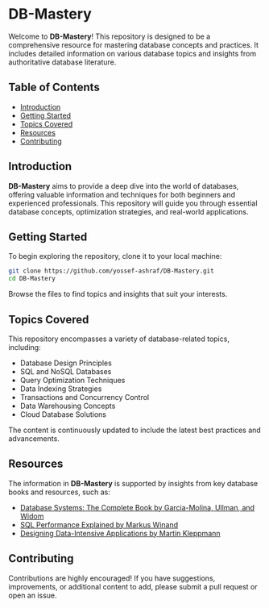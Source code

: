 # DB-Mastery

Welcome to **DB-Mastery**! This repository is designed to be a comprehensive resource for mastering database concepts and practices. It includes detailed information on various database topics and insights from authoritative database literature.

## Table of Contents

- [Introduction](#introduction)
- [Getting Started](#getting-started)
- [Topics Covered](#topics-covered)
- [Resources](#resources)
- [Contributing](#contributing)

## Introduction

**DB-Mastery** aims to provide a deep dive into the world of databases, offering valuable information and techniques for both beginners and experienced professionals. This repository will guide you through essential database concepts, optimization strategies, and real-world applications.

## Getting Started

To begin exploring the repository, clone it to your local machine:

```bash
git clone https://github.com/yossef-ashraf/DB-Mastery.git
cd DB-Mastery
```

Browse the files to find topics and insights that suit your interests.

## Topics Covered

This repository encompasses a variety of database-related topics, including:

- Database Design Principles
- SQL and NoSQL Databases
- Query Optimization Techniques
- Data Indexing Strategies
- Transactions and Concurrency Control
- Data Warehousing Concepts
- Cloud Database Solutions

The content is continuously updated to include the latest best practices and advancements.

## Resources

The information in **DB-Mastery** is supported by insights from key database books and resources, such as:

- [Database Systems: The Complete Book by Garcia-Molina, Ullman, and Widom](#)
- [SQL Performance Explained by Markus Winand](#)
- [Designing Data-Intensive Applications by Martin Kleppmann](#)

## Contributing

Contributions are highly encouraged! If you have suggestions, improvements, or additional content to add, please submit a pull request or open an issue.

